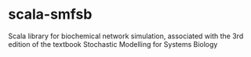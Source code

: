 # scala-smfsb
Scala library for biochemical network simulation, associated with the 3rd edition of the textbook Stochastic Modelling for Systems Biology
